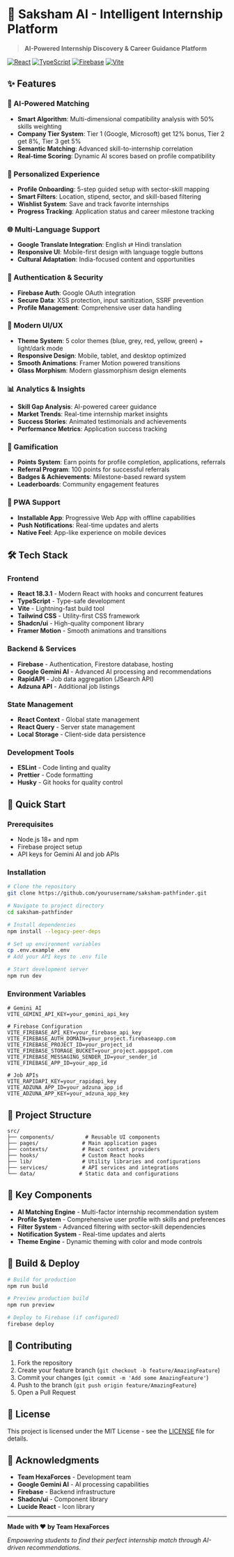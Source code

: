 # 🚀 Saksham AI - Intelligent Internship Platform

> **AI-Powered Internship Discovery & Career Guidance Platform**

[![React](https://img.shields.io/badge/React-18.3.1-blue.svg)](https://reactjs.org/)
[![TypeScript](https://img.shields.io/badge/TypeScript-5.8.3-blue.svg)](https://www.typescriptlang.org/)
[![Firebase](https://img.shields.io/badge/Firebase-12.2.1-orange.svg)](https://firebase.google.com/)
[![Vite](https://img.shields.io/badge/Vite-5.4.19-purple.svg)](https://vitejs.dev/)

## ✨ Features

### 🤖 AI-Powered Matching
- **Smart Algorithm**: Multi-dimensional compatibility analysis with 50% skills weighting
- **Company Tier System**: Tier 1 (Google, Microsoft) get 12% bonus, Tier 2 get 8%, Tier 3 get 5%
- **Semantic Matching**: Advanced skill-to-internship correlation
- **Real-time Scoring**: Dynamic AI scores based on profile compatibility

### 🎯 Personalized Experience
- **Profile Onboarding**: 5-step guided setup with sector-skill mapping
- **Smart Filters**: Location, stipend, sector, and skill-based filtering
- **Wishlist System**: Save and track favorite internships
- **Progress Tracking**: Application status and career milestone tracking

### 🌐 Multi-Language Support
- **Google Translate Integration**: English ⇄ Hindi translation
- **Responsive UI**: Mobile-first design with language toggle buttons
- **Cultural Adaptation**: India-focused content and opportunities

### 🔐 Authentication & Security
- **Firebase Auth**: Google OAuth integration
- **Secure Data**: XSS protection, input sanitization, SSRF prevention
- **Profile Management**: Comprehensive user data handling

### 🎨 Modern UI/UX
- **Theme System**: 5 color themes (blue, grey, red, yellow, green) + light/dark mode
- **Responsive Design**: Mobile, tablet, and desktop optimized
- **Smooth Animations**: Framer Motion powered transitions
- **Glass Morphism**: Modern glassmorphism design elements

### 📊 Analytics & Insights
- **Skill Gap Analysis**: AI-powered career guidance
- **Market Trends**: Real-time internship market insights
- **Success Stories**: Animated testimonials and achievements
- **Performance Metrics**: Application success tracking

### 🎁 Gamification
- **Points System**: Earn points for profile completion, applications, referrals
- **Referral Program**: 100 points for successful referrals
- **Badges & Achievements**: Milestone-based reward system
- **Leaderboards**: Community engagement features

### 📱 PWA Support
- **Installable App**: Progressive Web App with offline capabilities
- **Push Notifications**: Real-time updates and alerts
- **Native Feel**: App-like experience on mobile devices

## 🛠️ Tech Stack

### Frontend
- **React 18.3.1** - Modern React with hooks and concurrent features
- **TypeScript** - Type-safe development
- **Vite** - Lightning-fast build tool
- **Tailwind CSS** - Utility-first CSS framework
- **Shadcn/ui** - High-quality component library
- **Framer Motion** - Smooth animations and transitions

### Backend & Services
- **Firebase** - Authentication, Firestore database, hosting
- **Google Gemini AI** - Advanced AI processing and recommendations
- **RapidAPI** - Job data aggregation (JSearch API)
- **Adzuna API** - Additional job listings

### State Management
- **React Context** - Global state management
- **React Query** - Server state management
- **Local Storage** - Client-side data persistence

### Development Tools
- **ESLint** - Code linting and quality
- **Prettier** - Code formatting
- **Husky** - Git hooks for quality control

## 🚀 Quick Start

### Prerequisites
- Node.js 18+ and npm
- Firebase project setup
- API keys for Gemini AI and job APIs

### Installation

```bash
# Clone the repository
git clone https://github.com/yourusername/saksham-pathfinder.git

# Navigate to project directory
cd saksham-pathfinder

# Install dependencies
npm install --legacy-peer-deps

# Set up environment variables
cp .env.example .env
# Add your API keys to .env file

# Start development server
npm run dev
```

### Environment Variables

```env
# Gemini AI
VITE_GEMINI_API_KEY=your_gemini_api_key

# Firebase Configuration
VITE_FIREBASE_API_KEY=your_firebase_api_key
VITE_FIREBASE_AUTH_DOMAIN=your_project.firebaseapp.com
VITE_FIREBASE_PROJECT_ID=your_project_id
VITE_FIREBASE_STORAGE_BUCKET=your_project.appspot.com
VITE_FIREBASE_MESSAGING_SENDER_ID=your_sender_id
VITE_FIREBASE_APP_ID=your_app_id

# Job APIs
VITE_RAPIDAPI_KEY=your_rapidapi_key
VITE_ADZUNA_APP_ID=your_adzuna_app_id
VITE_ADZUNA_APP_KEY=your_adzuna_app_key
```

## 📁 Project Structure

```
src/
├── components/          # Reusable UI components
├── pages/              # Main application pages
├── contexts/           # React context providers
├── hooks/              # Custom React hooks
├── lib/                # Utility libraries and configurations
├── services/           # API services and integrations
└── data/              # Static data and configurations
```

## 🎯 Key Components

- **AI Matching Engine** - Multi-factor internship recommendation system
- **Profile System** - Comprehensive user profile with skills and preferences
- **Filter System** - Advanced filtering with sector-skill dependencies
- **Notification System** - Real-time updates and alerts
- **Theme Engine** - Dynamic theming with color and mode controls

## 🔧 Build & Deploy

```bash
# Build for production
npm run build

# Preview production build
npm run preview

# Deploy to Firebase (if configured)
firebase deploy
```

## 🤝 Contributing

1. Fork the repository
2. Create your feature branch (`git checkout -b feature/AmazingFeature`)
3. Commit your changes (`git commit -m 'Add some AmazingFeature'`)
4. Push to the branch (`git push origin feature/AmazingFeature`)
5. Open a Pull Request

## 📄 License

This project is licensed under the MIT License - see the [LICENSE](LICENSE) file for details.

## 🙏 Acknowledgments

- **Team HexaForces** - Development team
- **Google Gemini AI** - AI processing capabilities
- **Firebase** - Backend infrastructure
- **Shadcn/ui** - Component library
- **Lucide React** - Icon library

---

**Made with ❤️ by Team HexaForces**

*Empowering students to find their perfect internship match through AI-driven recommendations.*